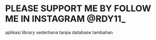 # PLEASE SUPPORT ME BY FOLLOW ME IN INSTAGRAM @RDY11_
aplikasi library sederhana tanpa database tambahan
